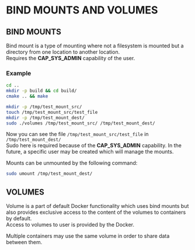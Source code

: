 # BIND MOUNTS AND VOLUMES

## BIND MOUNTS

Bind mount is a type of mounting where not a filesystem is mounted but a directory from one location to another location. <br>
Requires the __CAP_SYS_ADMIN__ capability of the user. <br>  

### Example
```bash
cd ..
mkdir -p build && cd build/
cmake .. && make

mkdir -p /tmp/test_mount_src/
touch /tmp/test_mount_src/test_file
mkdir -p /tmp/test_mount_dest/
sudo ./volumes /tmp/test_mount_src/ /tmp/test_mount_dest/
```
Now you can see the file `/tmp/test_mount_src/test_file` in `/tmp/test_mount_dest/` <br>
Sudo here is required because of the __CAP_SYS_ADMIN__ capability. In the future, a specific user may be created which will manage the mounts. <br>

Mounts can be unmounted by the following command:
```bash
sudo umount /tmp/test_mount_dest/
```

## VOLUMES

Volume is a part of default Docker functionality which uses bind mounts but also provides exclusive access to the content of the volumes to containers by default. <br>
Access to volumes to user is provided by the Docker. <br>

Multiple containers may use the same volume in order to share data between them. <br>